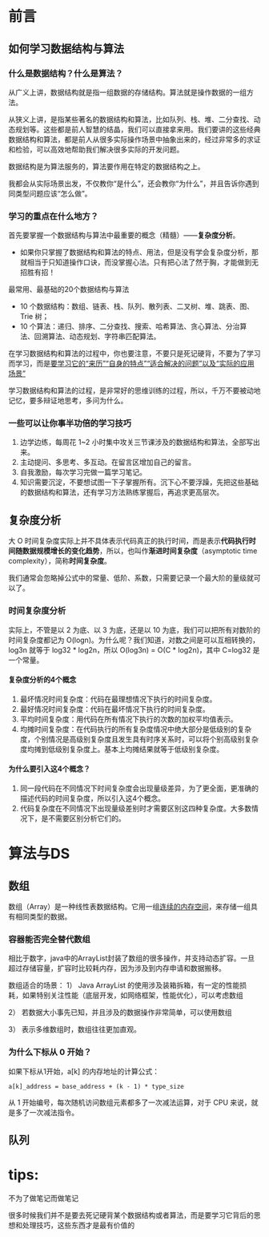 # 前言

## 如何学习数据结构与算法

### 什么是数据结构？什么是算法？

从广义上讲，数据结构就是指一组数据的存储结构。算法就是操作数据的一组方法。

从狭义上讲，是指某些著名的数据结构和算法，比如队列、栈、堆、二分查找、动态规划等。这些都是前人智慧的结晶，我们可以直接拿来用。我们要讲的这些经典数据结构和算法，都是前人从很多实际操作场景中抽象出来的，经过非常多的求证和检验，可以高效地帮助我们解决很多实际的开发问题。

数据结构是为算法服务的，算法要作用在特定的数据结构之上。

我都会从实际场景出发，不仅教你“是什么”，还会教你“为什么”，并且告诉你遇到同类型问题应该“怎么做”。

### 学习的重点在什么地方？

首先要掌握一个数据结构与算法中最重要的概念（精髓）——**复杂度分析**。

- 如果你只掌握了数据结构和算法的特点、用法，但是没有学会复杂度分析，那就相当于只知道操作口诀，而没掌握心法。只有把心法了然于胸，才能做到无招胜有招！

最常用、最基础的20个数据结构与算法

- 10 个数据结构：数组、链表、栈、队列、散列表、二叉树、堆、跳表、图、Trie 树；
- 10 个算法：递归、排序、二分查找、搜索、哈希算法、贪心算法、分治算法、回溯算法、动态规划、字符串匹配算法。

在学习数据结构和算法的过程中，你也要注意，不要只是死记硬背，不要为了学习而学习，而是<u>要学习它的“来历”“自身的特点”“适合解决的问题”以及“实际的应用场景”</u>

学习数据结构和算法的过程，是非常好的思维训练的过程，所以，千万不要被动地记忆，要多辩证地思考，多问为什么。

### 一些可以让你事半功倍的学习技巧

1. 边学边练，每周花 1~2 小时集中攻关三节课涉及的数据结构和算法，全部写出来。
2. 主动提问、多思考、多互动。在留言区增加自己的留言。
3. 自我激励，每次学习完做一篇学习笔记。
4. 知识需要沉淀，不要想试图一下子掌握所有。沉下心不要浮躁，先把这些基础的数据结构和算法，还有学习方法熟练掌握后，再追求更高层次。

##  复杂度分析

大 O 时间复杂度实际上并不具体表示代码真正的执行时间，而是表示**代码执行时间随数据规模增长的变化趋势**，所以，也叫作**渐进时间复杂度**（asymptotic time complexity），简称**时间复杂度**。

我们通常会忽略掉公式中的常量、低阶、系数，只需要记录一个最大阶的量级就可以了。

### 时间复杂度分析

实际上，不管是以 2 为底、以 3 为底，还是以 10 为底，我们可以把所有对数阶的时间复杂度都记为 O(logn)。为什么呢？我们知道，对数之间是可以互相转换的，log3n 就等于 log32 * log2n，所以 O(log3n) = O(C * log2n)，其中 C=log32 是一个常量。

#### 复杂度分析的4个概念

1. 最坏情况时间复杂度：代码在最理想情况下执行的时间复杂度。
2. 最好情况时间复杂度：代码在最坏情况下执行的时间复杂度。
3. 平均时间复杂度：用代码在所有情况下执行的次数的加权平均值表示。
4. 均摊时间复杂度：在代码执行的所有复杂度情况中绝大部分是低级别的复杂度，个别情况是高级别复杂度且发生具有时序关系时，可以将个别高级别复杂度均摊到低级别复杂度上。基本上均摊结果就等于低级别复杂度。

#### 为什么要引入这4个概念？

1. 同一段代码在不同情况下时间复杂度会出现量级差异，为了更全面，更准确的描述代码的时间复杂度，所以引入这4个概念。
2. 代码复杂度在不同情况下出现量级差别时才需要区别这四种复杂度。大多数情况下，是不需要区别分析它们的。

# 算法与DS

## 数组

数组（Array）是一种线性表数据结构。它用一组<u>连续的内存空间</u>，来存储一组具有相同类型的数据。

### 容器能否完全替代数组

相比于数字，java中的ArrayList封装了数组的很多操作，并支持动态扩容。一旦超过存储容量，扩容时比较耗内存，因为涉及到内存申请和数据搬移。

数组适合的场景：
1）	Java ArrayList 的使用涉及装箱拆箱，有一定的性能损耗，如果特别关注性能（底层开发，如网络框架，性能优化），可以考虑数组

2）	若数据大小事先已知，并且涉及的数据操作非常简单，可以使用数组

3）	表示多维数组时，数组往往更加直观。

### 为什么下标从 0 开始？

如果下标从1开始，a[k] 的内存地址的计算公式：

`a[k]_address = base_address + (k - 1) * type_size`

从 1 开始编号，每次随机访问数组元素都多了一次减法运算，对于 CPU 来说，就是多了一次减法指令。

## 队列



# tips:

不为了做笔记而做笔记

很多时候我们并不是要去死记硬背某个数据结构或者算法，而是要学习它背后的思想和处理技巧，这些东西才是最有价值的